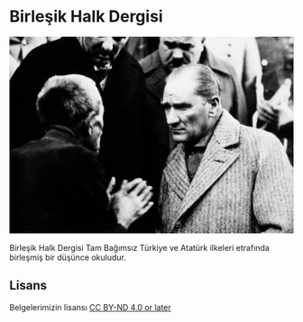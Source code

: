 # Birleşik Halk Dergisi

![Mustafa Kemal Atatürk](img/ATA.jpg)

Birleşik Halk Dergisi Tam Bağımsız Türkiye ve Atatürk ilkeleri etrafında birleşmiş bir düşünce okuludur.

## Lisans

Belgelerimizin lisansı [CC BY-ND 4.0 or later](by-nd.markdown)
